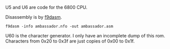 U5 and U6 are code for the 6800 CPU.

Disassembly is by [f9dasm](https://github.com/Arakula/f9dasm).

    f9dasm -info ambassador.nfo -out ambassador.asm

U60 is the character generator.
I only have an incomplete dump of this rom. Characters from 0x20 to 0x3f are just copies of 0x00 to 0x1f.
